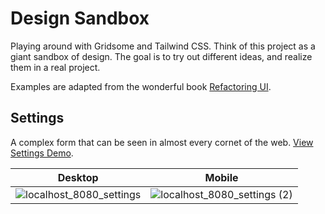 # Design Sandbox

Playing around with Gridsome and Tailwind CSS. Think of this project as a giant sandbox of design. The goal is to try out different ideas, and realize them in a real project.

Examples are adapted from the wonderful book [Refactoring UI](https://refactoringui.com/book/).

## Settings

A complex form that can be seen in almost every cornet of the web. [View Settings Demo](https://design-sandbox.netlify.com/settings).

| Desktop                                                                                                                         | Mobile                                                                                                                              |
| ------------------------------------------------------------------------------------------------------------------------------- | ----------------------------------------------------------------------------------------------------------------------------------- |
| ![localhost_8080_settings](https://user-images.githubusercontent.com/6123841/56866127-80702480-69de-11e9-8790-caa2bc94d3a8.png) | ![localhost_8080_settings (2)](https://user-images.githubusercontent.com/6123841/56866156-da70ea00-69de-11e9-88ce-3d3a8d126fd7.png) |
